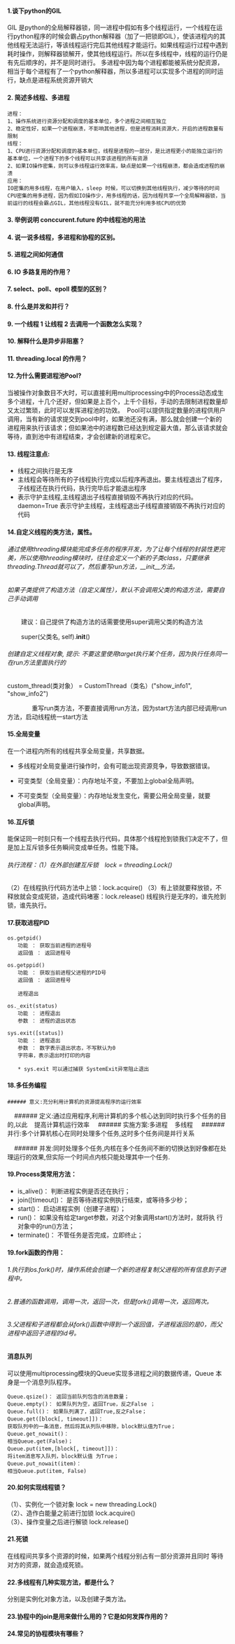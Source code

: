 #### 1.谈下python的GIL
GIL 是python的全局解释器锁，同一进程中假如有多个线程运行，一个线程在运行python程序的时候会霸占python解释器（加了一把锁即GIL），使该进程内的其他线程无法运行，等该线程运行完后其他线程才能运行。如果线程运行过程中遇到耗时操作，则解释器锁解开，使其他线程运行。所以在多线程中，线程的运行仍是有先后顺序的，并不是同时进行。
多进程中因为每个进程都能被系统分配资源，相当于每个进程有了一个python解释器，所以多进程可以实现多个进程的同时运行，缺点是进程系统资源开销大
#### 2. 简述多线程、多进程
```
进程：
1、操作系统进行资源分配和调度的基本单位，多个进程之间相互独立
2、稳定性好，如果一个进程崩溃，不影响其他进程，但是进程消耗资源大，开启的进程数量有限制
线程：
1、CPU进行资源分配和调度的基本单位，线程是进程的一部分，是比进程更小的能独立运行的基本单位，一个进程下的多个线程可以共享该进程的所有资源
2、如果IO操作密集，则可以多线程运行效率高，缺点是如果一个线程崩溃，都会造成进程的崩溃
应用：
IO密集的用多线程，在用户输入，sleep 时候，可以切换到其他线程执行，减少等待的时间
CPU密集的用多进程，因为假如IO操作少，用多线程的话，因为线程共享一个全局解释器锁，当前运行的线程会霸占GIL，其他线程没有GIL，就不能充分利用多核CPU的优势
```
#### 3. 举例说明 conccurent.future 的中线程池的用法
#### 4. 说一说多线程，多进程和协程的区别。
#### 5. 进程之间如何通信
#### 6. IO 多路复用的作用？
#### 7. select、poll、epoll 模型的区别？
#### 8. 什么是并发和并行？
#### 9. 一个线程 1 让线程 2 去调用一个函数怎么实现？
#### 10. 解释什么是异步非阻塞？
#### 11. threading.local 的作用？
#### 12.为什么需要进程池Pool?
当被操作对象数目不大时，可以直接利用multiprocessing中的Process动态成生多个进程，十几个还好，但如果是上百个，上千个目标，手动的去限制进程数量却又太过繁琐，此时可以发挥进程池的功效。 
Pool可以提供指定数量的进程供用户调用，当有新的请求提交到pool中时，如果池还没有满，那么就会创建一个新的进程用来执行该请求；但如果池中的进程数已经达到规定最大值，那么该请求就会等待，直到池中有进程结束，才会创建新的进程来它。
#### 13. 线程注意点:
+ 线程之间执行是无序
+ 主线程会等待所有的子线程执行完成以后程序再退出。要主线程退出了程序，子线程还在执行代码，执行完毕后才能退出程序
+ 表示守护主线程,主线程退出子线程直接销毁不再执行对应的代码。daemon=True 表示守护主线程，主线程退出子线程直接销毁不再执行对应的代码
#### 14.自定义线程的类方法，属性。
###### 通过使用threading模块能完成多任务的程序开发，为了让每个线程的封装性更完美，所以使用threading模块时，往往会定义一个新的子类class，只要继承threading.Thread就可以了，然后重写run方法，__init__方法。

###### 如果子类提供了构造方法（自定义属性），默认不会调用父类的构造方法，需要自己手动调用

        建议：自己提供了构造方法的话需要使用super调用父类的构造方法

        super(父类名, self).__init__()

###### 创建自定义线程对象, 提示: 不要这里使用target执行某个任务，因为执行任务同一在run方法里面执行的

custom_thread(类对象） = CustomThread（类名）("show_info1", "show_info2")

　　　　重写run类方法，不要直接调用run方法，因为start方法内部已经调用run方法，启动线程统一start方法
#### 15.全局变量
在一个进程内所有的线程共享全局变量，共享数据。
+ 多线程对全局变量进行操作时，会有可能出现资源竞争，导致数据错误。

+ 可变类型（全局变量）：内存地址不变，不要加上global全局声明。

+ 不可变类型（全局变量）：内存地址发生变化，需要公用全局变量，就要global声明。
#### 16.互斥锁
能保证同一时刻只有一个线程去执行代码，具体那个线程抢到锁我们决定不了，但是加上互斥锁多任务瞬间变成单任务。性能下降。    
###### 执行流程：（1）在外部创建互斥锁　lock = threading.Lock()
（2）在线程执行代码方法中上锁：lock.acquire()
（3）有上锁就要释放锁，不释放就会变成死锁，造成代码堵塞：lock.release()
线程执行是无序的，谁先抢到锁，谁先执行。
#### 17.获取进程PID
```
os.getpid()
　　功能 ： 获取当前进程的进程号
　　返回值 ： 返回进程号

os.getppid()
　　功能 ： 获取当前进程父进程的PID号
　　返回值 ： 返回进程号

　　进程退出

os._exit(status)
　　功能 ： 进程退出
　　参数 ： 进程的退出状态

sys.exit([status])
　　功能 ： 进程退出
　　参数 ： 数字表示退出状态，不写默认为0
　　字符串，表示退出时打印的内容

　　* sys.exit 可以通过捕获 SystemExit异常阻止退出
```
#### 18.多任务编程
    ###### 意义:充分利用计算机的资源提高程序的运行效率

    ###### 定义:通过应用程序,利用计算机的多个核心达到同时执行多个任务的目的,以此    提高计算机运行效率
    ###### 实施方案:多进程    多线程
    ###### 并行:多个计算机核心在同时处理多个任务,这时多个任务间是并行关系

    ###### 并发:同时处理多个任务,内核在多个任务间不断的切换达到好像都在处理运行的效果,但实际一个时间点内核只能处理其中一个任务.
#### 19.Process类常⽤⽅法：
+ is_alive()： 判断进程实例是否还在执⾏；
+ join([timeout])： 是否等待进程实例执⾏结束，或等待多少秒；
+ start()： 启动进程实例（创建⼦进程）；
+ run()： 如果没有给定target参数，对这个对象调⽤start()⽅法时，就将执 ⾏对象中的run()⽅法；
+ terminate()： 不管任务是否完成，⽴即终⽌；
#### 19.fork函数的作用：
###### 1.执行到os.fork()时，操作系统会创建一个新的进程复制父进程的所有信息到子进程中。
###### 2.普通的函数调用，调用一次，返回一次，但是fork()调用一次，返回两次。
###### 3.父进程和子进程都会从fork()函数中得到一个返回值，子进程返回的是0，而父进程中返回子进程的id号。
#### 消息队列
可以使⽤multiprocessing模块的Queue实现多进程之间的数据传递，Queue 本身是⼀个消息列队程序。
```
Queue.qsize()： 返回当前队列包含的消息数量；
Queue.empty()： 如果队列为空，返回True，反之False ；
Queue.full()： 如果队列满了，返回True,反之False；
Queue.get([block[, timeout]])：
获取队列中的⼀条消息，然后将其从列队中移除，block默认值为True；
Queue.get_nowait()：
相当Queue.get(False)；
Queue.put(item,[block[, timeout]])：
将item消息写⼊队列，block默认值 为True；
Queue.put_nowait(item)：
相当Queue.put(item, False)
```
#### 20.如何实现线程锁？
（1）、实例化一个锁对象  lock = new threading.Lock()     
（2）、造作白能量之前进行加锁  lock.acquire()   
（3）、操作变量之后进行解锁  lock.release()   
#### 21.死锁
在线程间共享多个资源的时候，如果两个线程分别占有⼀部分资源并且同时 等待对⽅的资源，就会造成死锁。 
#### 22.多线程有几种实现方法，都是什么？
分别是实例化对象方法，以及创建子类方法。
#### 23.协程中的join是用来做什么用的？它是如何发挥作用的？
#### 24.常见的协程模块有哪些？




